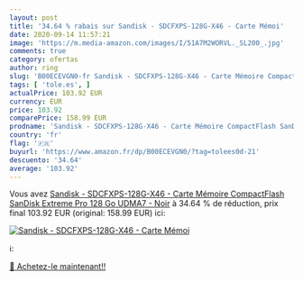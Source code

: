 ```yaml
---
layout: post
title: '34.64 % rabais sur Sandisk - SDCFXPS-128G-X46 - Carte Mémoi'
date: 2020-09-14 11:57:21
image: 'https://m.media-amazon.com/images/I/51A7M2WORVL._SL200_.jpg'
comments: true
category: ofertas
author: ring
slug: 'B00ECEVGN0-fr Sandisk - SDCFXPS-128G-X46 - Carte Mémoire CompactFlash...'
tags: [ 'tole.es', ]
actualPrice: 103.92 EUR
currency: EUR
price: 103.92
comparePrice: 158.99 EUR
prodname: 'Sandisk - SDCFXPS-128G-X46 - Carte Mémoire CompactFlash SanDisk Extreme Pro 128 Go UDMA7 - Noir'
country: 'fr'
flag: '🇫🇷'
buyurl: 'https://www.amazon.fr/dp/B00ECEVGN0/?tag=tolees0d-21'
descuento: '34.64'
average: '103.92'
---
```


Vous avez [Sandisk - SDCFXPS-128G-X46 - Carte Mémoire CompactFlash SanDisk Extreme Pro 128 Go UDMA7 - Noir](https://www.amazon.fr/dp/B00ECEVGN0/?tag=tolees0d-21)  à  34.64 % de réduction, prix final  103.92 EUR (original: 158.99 EUR) ici:

[![Sandisk - SDCFXPS-128G-X46 - Carte Mémoi](https://m.media-amazon.com/images/I/51A7M2WORVL._SL200_.jpg)](https://www.amazon.fr/dp/B00ECEVGN0/?tag=tolees0d-21)

ℹ️:


[🛒 Achetez-le maintenant!!](https://www.amazon.fr/dp/B00ECEVGN0/?tag=tolees0d-21)
